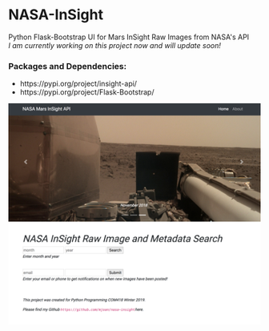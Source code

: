 # NASA-InSight
Python Flask-Bootstrap UI for Mars InSight Raw Images from NASA's API
<br /> 
_I am currently working on this project now and will update soon!_
<br />
### Packages and Dependencies: 
<ul>
  <li>https://pypi.org/project/insight-api/</li>
  <li>https://pypi.org/project/Flask-Bootstrap/</li>
</ul>

![Landing Page](screenshot.png)
